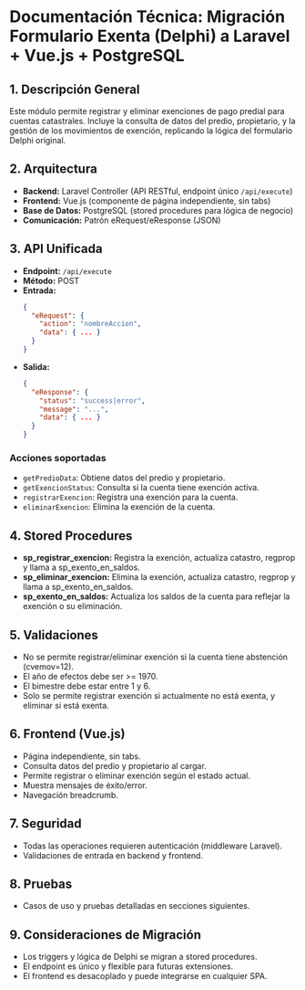 # Documentación Técnica: Migración Formulario Exenta (Delphi) a Laravel + Vue.js + PostgreSQL

## 1. Descripción General
Este módulo permite registrar y eliminar exenciones de pago predial para cuentas catastrales. Incluye la consulta de datos del predio, propietario, y la gestión de los movimientos de exención, replicando la lógica del formulario Delphi original.

## 2. Arquitectura
- **Backend:** Laravel Controller (API RESTful, endpoint único `/api/execute`)
- **Frontend:** Vue.js (componente de página independiente, sin tabs)
- **Base de Datos:** PostgreSQL (stored procedures para lógica de negocio)
- **Comunicación:** Patrón eRequest/eResponse (JSON)

## 3. API Unificada
- **Endpoint:** `/api/execute`
- **Método:** POST
- **Entrada:**
  ```json
  {
    "eRequest": {
      "action": "nombreAccion",
      "data": { ... }
    }
  }
  ```
- **Salida:**
  ```json
  {
    "eResponse": {
      "status": "success|error",
      "message": "...",
      "data": { ... }
    }
  }
  ```

### Acciones soportadas
- `getPredioData`: Obtiene datos del predio y propietario.
- `getExencionStatus`: Consulta si la cuenta tiene exención activa.
- `registrarExencion`: Registra una exención para la cuenta.
- `eliminarExencion`: Elimina la exención de la cuenta.

## 4. Stored Procedures
- **sp_registrar_exencion:** Registra la exención, actualiza catastro, regprop y llama a sp_exento_en_saldos.
- **sp_eliminar_exencion:** Elimina la exención, actualiza catastro, regprop y llama a sp_exento_en_saldos.
- **sp_exento_en_saldos:** Actualiza los saldos de la cuenta para reflejar la exención o su eliminación.

## 5. Validaciones
- No se permite registrar/eliminar exención si la cuenta tiene abstención (cvemov=12).
- El año de efectos debe ser >= 1970.
- El bimestre debe estar entre 1 y 6.
- Solo se permite registrar exención si actualmente no está exenta, y eliminar si está exenta.

## 6. Frontend (Vue.js)
- Página independiente, sin tabs.
- Consulta datos del predio y propietario al cargar.
- Permite registrar o eliminar exención según el estado actual.
- Muestra mensajes de éxito/error.
- Navegación breadcrumb.

## 7. Seguridad
- Todas las operaciones requieren autenticación (middleware Laravel).
- Validaciones de entrada en backend y frontend.

## 8. Pruebas
- Casos de uso y pruebas detalladas en secciones siguientes.

## 9. Consideraciones de Migración
- Los triggers y lógica de Delphi se migran a stored procedures.
- El endpoint es único y flexible para futuras extensiones.
- El frontend es desacoplado y puede integrarse en cualquier SPA.

